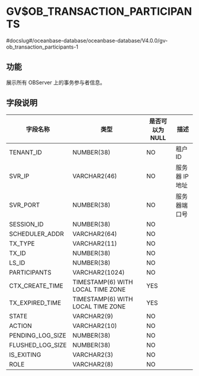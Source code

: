 GV$OB_TRANSACTION_PARTICIPANTS 
===================================================
#docslug#/oceanbase-database/oceanbase-database/V4.0.0/gv-ob_transaction_participants-1


功能 
-------------------

展示所有 OBServer 上的事务参与者信息。

字段说明 
---------------------



|       字段名称       |                类型                 | 是否可以为 NULL |    描述     |
|------------------|-----------------------------------|------------|-----------|
| TENANT_ID        | NUMBER(38)                        | NO         | 租户 ID     |
| SVR_IP           | VARCHAR2(46)                      | NO         | 服务器 IP 地址 |
| SVR_PORT         | NUMBER(38)                        | NO         | 服务器端口号    |
| SESSION_ID       | NUMBER(38)                        | NO         |           |
| SCHEDULER_ADDR   | VARCHAR2(64)                      | NO         |           |
| TX_TYPE          | VARCHAR2(11)                      | NO         |           |
| TX_ID            | NUMBER(38)                        | NO         |           |
| LS_ID            | NUMBER(38)                        | NO         |           |
| PARTICIPANTS     | VARCHAR2(1024)                    | NO         |           |
| CTX_CREATE_TIME  | TIMESTAMP(6) WITH LOCAL TIME ZONE | YES        |           |
| TX_EXPIRED_TIME  | TIMESTAMP(6) WITH LOCAL TIME ZONE | YES        |           |
| STATE            | VARCHAR2(9)                       | NO         |           |
| ACTION           | VARCHAR2(10)                      | NO         |           |
| PENDING_LOG_SIZE | NUMBER(38)                        | NO         |           |
| FLUSHED_LOG_SIZE | NUMBER(38)                        | NO         |           |
| IS_EXITING       | VARCHAR2(3)                       | NO         |           |
| ROLE             | VARCHAR2(8)                       | NO         |           |


